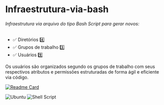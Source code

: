 # Infraestrutura-via-bash
###### Infraestrutura via arquivo do tipo Bash Script para gerar novos:
  - :white_check_mark: Diretórios :four:
  - :white_check_mark: Grupos de trabalho :three:
  - :white_check_mark: Usuários :nine:

Os usuários são organizados segundo os grupos de trabalho com seus respectivos atributos e permissões estruturadas de forma ágil e eficiente via código.
 
[![Readme Card](https://github-readme-stats.vercel.app/api/pin/?username=GerbisonSousa&repo=Infraestrutura-via-bash)](https://github.com/GerbisonSousa/Infraestrutura-via-bash)

![Ubuntu](https://img.shields.io/badge/Ubuntu-E95420?style=for-the-badge&logo=ubuntu&logoColor=white)
![Shell Script](https://img.shields.io/badge/shell_script-%23121011.svg?style=for-the-badge&logo=gnu-bash&logoColor=white)

